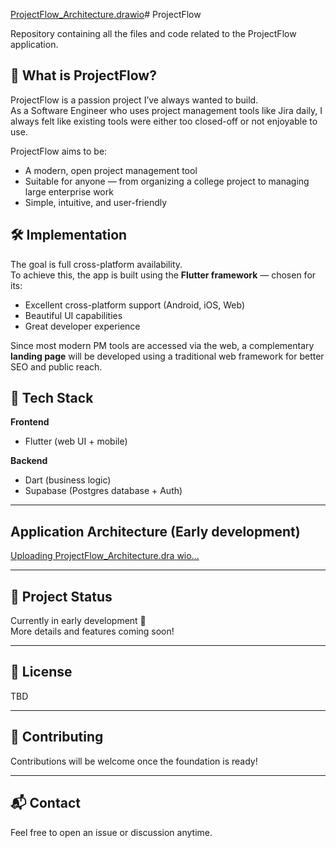 [ProjectFlow_Architecture.drawio](https://github.com/user-attachments/files/23060890/ProjectFlow_Architecture.drawio)# ProjectFlow

Repository containing all the files and code related to the ProjectFlow application.

## 🚀 What is ProjectFlow?

ProjectFlow is a passion project I’ve always wanted to build.  
As a Software Engineer who uses project management tools like Jira daily, I always felt like existing tools were either too closed-off or not enjoyable to use.

ProjectFlow aims to be:
- A modern, open project management tool
- Suitable for anyone — from organizing a college project to managing large enterprise work
- Simple, intuitive, and user-friendly

## 🛠 Implementation

The goal is full cross-platform availability.  
To achieve this, the app is built using the **Flutter framework** — chosen for its:

- Excellent cross-platform support (Android, iOS, Web)
- Beautiful UI capabilities
- Great developer experience

Since most modern PM tools are accessed via the web, a complementary **landing page** will be developed using a traditional web framework for better SEO and public reach.

## 🧱 Tech Stack

**Frontend**
- Flutter (web UI + mobile)

**Backend**
- Dart (business logic)
- Supabase (Postgres database + Auth)

---

## Application Architecture (Early development)

[Uploading ProjectFlow_Architecture.dra<mxfile host="app.diagrams.net" agent="Mozilla/5.0 (Windows NT 10.0; Win64; x64) AppleWebKit/537.36 (KHTML, like Gecko) Chrome/141.0.0.0 Safari/537.36" version="28.2.7">
  <diagram id="wi-7zPVDTk5gawMAVWvG" name="Page-1">
    <mxGraphModel dx="992" dy="535" grid="1" gridSize="10" guides="1" tooltips="1" connect="1" arrows="1" fold="1" page="1" pageScale="1" pageWidth="850" pageHeight="1100" math="0" shadow="0">
      <root>
        <mxCell id="0" />
        <mxCell id="1" parent="0" />
        <mxCell id="kSBmB55k5531rkbXrCZ1-14" style="edgeStyle=orthogonalEdgeStyle;rounded=0;orthogonalLoop=1;jettySize=auto;html=1;endArrow=none;endFill=0;" edge="1" parent="1" source="kSBmB55k5531rkbXrCZ1-1">
          <mxGeometry relative="1" as="geometry">
            <mxPoint x="425" y="250" as="targetPoint" />
          </mxGeometry>
        </mxCell>
        <mxCell id="kSBmB55k5531rkbXrCZ1-1" value="" style="sketch=0;outlineConnect=0;fontColor=#232F3E;gradientColor=none;fillColor=#8C4FFF;strokeColor=none;dashed=0;verticalLabelPosition=bottom;verticalAlign=top;align=center;html=1;fontSize=12;fontStyle=0;aspect=fixed;pointerEvents=1;shape=mxgraph.aws4.datazone_data_projects;" vertex="1" parent="1">
          <mxGeometry x="386" y="40" width="78" height="78" as="geometry" />
        </mxCell>
        <mxCell id="kSBmB55k5531rkbXrCZ1-2" value="ProjectFlow&lt;div&gt;&lt;br&gt;&lt;/div&gt;&lt;div&gt;The goal of ProjectFlow is to allow solo users and companies an intuitive and beautifull to use application in which they can manage their projects. Be that organising a simple one man job or managing an enterprise level project, ProjectFlow is easy and intuitive and will allow all types of users to profit from its functionalities&lt;/div&gt;" style="text;html=1;whiteSpace=wrap;strokeColor=none;fillColor=none;align=center;verticalAlign=middle;rounded=0;" vertex="1" parent="1">
          <mxGeometry x="90" y="64" width="270" height="30" as="geometry" />
        </mxCell>
        <mxCell id="kSBmB55k5531rkbXrCZ1-10" value="" style="verticalLabelPosition=bottom;aspect=fixed;html=1;shape=mxgraph.salesforce.web;fillColorStyles=fillColor2,fillColor3,fillColor4;fillColor2=#032d60;fillColor3=#9999FF;fillColor4=#ffffff;fillColor=none;" vertex="1" parent="1">
          <mxGeometry x="187.02" y="310" width="75.95" height="60" as="geometry" />
        </mxCell>
        <mxCell id="kSBmB55k5531rkbXrCZ1-11" value="" style="verticalLabelPosition=bottom;aspect=fixed;html=1;shape=mxgraph.salesforce.apps;fillColorStyles=fillColor2,fillColor3,fillColor4;fillColor2=#032d60;fillColor3=#9999FF;fillColor4=#ffffff;fillColor=none;strokeColor=none;" vertex="1" parent="1">
          <mxGeometry x="610" y="310" width="34.199999999999996" height="60" as="geometry" />
        </mxCell>
        <mxCell id="kSBmB55k5531rkbXrCZ1-13" value="" style="endArrow=none;html=1;rounded=0;" edge="1" parent="1">
          <mxGeometry width="50" height="50" relative="1" as="geometry">
            <mxPoint x="220" y="250" as="sourcePoint" />
            <mxPoint x="630" y="250" as="targetPoint" />
          </mxGeometry>
        </mxCell>
        <mxCell id="kSBmB55k5531rkbXrCZ1-17" value="" style="endArrow=classic;html=1;rounded=0;entryX=0.438;entryY=-0.004;entryDx=0;entryDy=0;entryPerimeter=0;" edge="1" parent="1" target="kSBmB55k5531rkbXrCZ1-10">
          <mxGeometry width="50" height="50" relative="1" as="geometry">
            <mxPoint x="220" y="250" as="sourcePoint" />
            <mxPoint x="220" y="270" as="targetPoint" />
          </mxGeometry>
        </mxCell>
        <mxCell id="kSBmB55k5531rkbXrCZ1-18" value="" style="endArrow=classic;html=1;rounded=0;entryX=0.438;entryY=-0.004;entryDx=0;entryDy=0;entryPerimeter=0;" edge="1" parent="1">
          <mxGeometry width="50" height="50" relative="1" as="geometry">
            <mxPoint x="630" y="250" as="sourcePoint" />
            <mxPoint x="630" y="310" as="targetPoint" />
          </mxGeometry>
        </mxCell>
        <mxCell id="kSBmB55k5531rkbXrCZ1-20" value="The main target platforms will be the web and mobile devices" style="text;html=1;whiteSpace=wrap;strokeColor=none;fillColor=none;align=center;verticalAlign=middle;rounded=0;" vertex="1" parent="1">
          <mxGeometry x="340" y="320" width="184" height="30" as="geometry" />
        </mxCell>
        <mxCell id="kSBmB55k5531rkbXrCZ1-21" value="" style="endArrow=none;html=1;rounded=0;" edge="1" parent="1">
          <mxGeometry width="50" height="50" relative="1" as="geometry">
            <mxPoint x="220" y="430" as="sourcePoint" />
            <mxPoint x="630" y="430" as="targetPoint" />
          </mxGeometry>
        </mxCell>
        <mxCell id="kSBmB55k5531rkbXrCZ1-23" value="" style="endArrow=none;html=1;rounded=0;entryX=0.438;entryY=-0.004;entryDx=0;entryDy=0;entryPerimeter=0;endFill=0;" edge="1" parent="1">
          <mxGeometry width="50" height="50" relative="1" as="geometry">
            <mxPoint x="220" y="370" as="sourcePoint" />
            <mxPoint x="220" y="430" as="targetPoint" />
          </mxGeometry>
        </mxCell>
        <mxCell id="kSBmB55k5531rkbXrCZ1-25" value="" style="endArrow=none;html=1;rounded=0;entryX=0.438;entryY=-0.004;entryDx=0;entryDy=0;entryPerimeter=0;endFill=0;" edge="1" parent="1">
          <mxGeometry width="50" height="50" relative="1" as="geometry">
            <mxPoint x="630" y="370" as="sourcePoint" />
            <mxPoint x="630" y="430" as="targetPoint" />
          </mxGeometry>
        </mxCell>
        <mxCell id="kSBmB55k5531rkbXrCZ1-26" value="" style="endArrow=classic;html=1;rounded=0;" edge="1" parent="1">
          <mxGeometry width="50" height="50" relative="1" as="geometry">
            <mxPoint x="424" y="430" as="sourcePoint" />
            <mxPoint x="424" y="590" as="targetPoint" />
          </mxGeometry>
        </mxCell>
        <mxCell id="kSBmB55k5531rkbXrCZ1-27" value="" style="image;aspect=fixed;html=1;points=[];align=center;fontSize=12;image=img/lib/azure2/general/Code.svg;labelBackgroundColor=none;" vertex="1" parent="1">
          <mxGeometry x="393" y="590" width="64" height="52" as="geometry" />
        </mxCell>
        <mxCell id="kSBmB55k5531rkbXrCZ1-28" value="Flutter and Dart&lt;div&gt;&lt;br&gt;&lt;/div&gt;&lt;div&gt;Due to the cross platform nature of the project, it has been decided that the application will be written in the Flutter framework and the Dart programming language. Flutter, as one of the most used and popular cross platform frameworks in the world, has been chosen due to is ability to create beautiful and intuitive application interfaces, with Dart being used for building the business logic and communicating with the backend service&lt;/div&gt;" style="text;html=1;whiteSpace=wrap;strokeColor=none;fillColor=none;align=center;verticalAlign=middle;rounded=0;" vertex="1" parent="1">
          <mxGeometry x="524" y="590" width="290" height="30" as="geometry" />
        </mxCell>
        <mxCell id="kSBmB55k5531rkbXrCZ1-38" style="edgeStyle=orthogonalEdgeStyle;rounded=0;orthogonalLoop=1;jettySize=auto;html=1;endArrow=none;endFill=0;" edge="1" parent="1" source="kSBmB55k5531rkbXrCZ1-29">
          <mxGeometry relative="1" as="geometry">
            <mxPoint x="425.3000000000002" y="920" as="targetPoint" />
          </mxGeometry>
        </mxCell>
        <mxCell id="kSBmB55k5531rkbXrCZ1-29" value="" style="verticalLabelPosition=bottom;aspect=fixed;html=1;shape=mxgraph.salesforce.data;fillColorStyles=fillColor2,fillColor3,fillColor4;fillColor2=#032d60;fillColor3=#9999FF;fillColor4=#ffffff;fillColor=none;strokeColor=none;" vertex="1" parent="1">
          <mxGeometry x="401" y="800" width="48.6" height="60" as="geometry" />
        </mxCell>
        <mxCell id="kSBmB55k5531rkbXrCZ1-30" value="" style="endArrow=classic;html=1;rounded=0;" edge="1" parent="1">
          <mxGeometry width="50" height="50" relative="1" as="geometry">
            <mxPoint x="424" y="642" as="sourcePoint" />
            <mxPoint x="424" y="802" as="targetPoint" />
          </mxGeometry>
        </mxCell>
        <mxCell id="kSBmB55k5531rkbXrCZ1-31" value="Supabase&lt;br&gt;&lt;br&gt;For the needs of this application, and keeping in mind the tech stack used for building the app, Supabase has been chosen for the backend service and the single source of truth. The main components that will be used are Supabase&#39;s Postgres database and Supabase Auth" style="text;html=1;whiteSpace=wrap;strokeColor=none;fillColor=none;align=center;verticalAlign=middle;rounded=0;" vertex="1" parent="1">
          <mxGeometry x="60" y="780" width="290" height="30" as="geometry" />
        </mxCell>
        <mxCell id="kSBmB55k5531rkbXrCZ1-32" value="" style="verticalLabelPosition=bottom;aspect=fixed;html=1;shape=mxgraph.salesforce.web;fillColorStyles=fillColor2,fillColor3,fillColor4;fillColor2=#032d60;fillColor3=#9999FF;fillColor4=#ffffff;fillColor=none;strokeColor=none;" vertex="1" parent="1">
          <mxGeometry x="187.02" y="970" width="75.95" height="60" as="geometry" />
        </mxCell>
        <mxCell id="kSBmB55k5531rkbXrCZ1-33" value="" style="verticalLabelPosition=bottom;aspect=fixed;html=1;shape=mxgraph.salesforce.apps;fillColorStyles=fillColor2,fillColor3,fillColor4;fillColor2=#032d60;fillColor3=#9999FF;fillColor4=#ffffff;fillColor=none;strokeColor=none;" vertex="1" parent="1">
          <mxGeometry x="610" y="970" width="34.199999999999996" height="60" as="geometry" />
        </mxCell>
        <mxCell id="kSBmB55k5531rkbXrCZ1-34" value="" style="endArrow=none;html=1;rounded=0;" edge="1" parent="1">
          <mxGeometry width="50" height="50" relative="1" as="geometry">
            <mxPoint x="210" y="920" as="sourcePoint" />
            <mxPoint x="620" y="920" as="targetPoint" />
          </mxGeometry>
        </mxCell>
        <mxCell id="kSBmB55k5531rkbXrCZ1-35" value="" style="endArrow=classic;html=1;rounded=0;" edge="1" parent="1">
          <mxGeometry width="50" height="50" relative="1" as="geometry">
            <mxPoint x="210" y="920" as="sourcePoint" />
            <mxPoint x="210" y="970" as="targetPoint" />
          </mxGeometry>
        </mxCell>
        <mxCell id="kSBmB55k5531rkbXrCZ1-36" value="" style="endArrow=classic;html=1;rounded=0;" edge="1" parent="1">
          <mxGeometry width="50" height="50" relative="1" as="geometry">
            <mxPoint x="620" y="920" as="sourcePoint" />
            <mxPoint x="620" y="970" as="targetPoint" />
          </mxGeometry>
        </mxCell>
        <mxCell id="kSBmB55k5531rkbXrCZ1-37" value="Marketing&lt;br&gt;&lt;br&gt;Keeping in mind that Flutter&#39;s main function is an application building framework, its SEO capabilities are still not adequate for the needs of modern web scraping. Therefore a simple landing page will be made to promote the application on web browsers and give web users a way to access the app, while mobile users will be able to download the app from their app store on their respective mobile platforms (android/ios)&amp;nbsp;" style="text;html=1;whiteSpace=wrap;strokeColor=none;fillColor=none;align=center;verticalAlign=middle;rounded=0;" vertex="1" parent="1">
          <mxGeometry x="287" y="990" width="290" height="30" as="geometry" />
        </mxCell>
      </root>
    </mxGraphModel>
  </diagram>
</mxfile>
wio…]()

---

## 📌 Project Status
Currently in early development 🚧  
More details and features coming soon!

---

## 📝 License
TBD

---

## 🤝 Contributing
Contributions will be welcome once the foundation is ready!

---

## 📬 Contact
Feel free to open an issue or discussion anytime.
